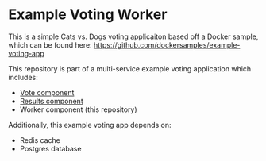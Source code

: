 # Example Voting Worker

This is a simple Cats vs. Dogs voting applicaiton based off a Docker sample, which can be found here: https://github.com/dockersamples/example-voting-app

This repository is part of a multi-service example voting application which includes:  
- [Vote component](https://github.com/UffizziCloud/example-voting-vote)  
- [Results component](https://github.com/UffizziCloud/example-voting-result)  
- Worker component (this repository)  

Additionally, this example voting app depends on:  
- Redis cache  
- Postgres database

